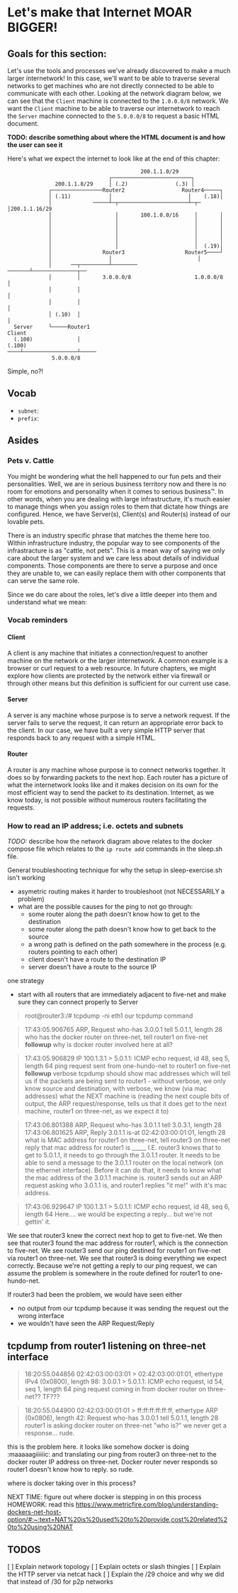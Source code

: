 # Let's make that Internet MOAR BIGGER!

## Goals for this section:

Let's use the tools and processes we've already discovered to make a much larger
internetwork! In this case, we'll want to be able to traverse several networks
to get machines who are not directly connected to be able to communicate with
each other. Looking at the network diagram below, we can see that the `Client` machine is connected to the `1.0.0.0/8` network. We want the `Client` machine to be able to traverse our internetwork to reach the `Server` machine connected to the `5.0.0.0/8` to request a basic HTML document. 

**TODO: describe something about where the HTML document is and how the user can see it**

Here's what we expect the internet to look like at the end of this chapter:

```
                                          200.1.1.0/29
                                ┌─────────────────────────┐
               200.1.1.8/29     │ (.2)               (.3) │
             ┌────────────────Router2                  Router4─────┐
             │ (.11)            │                        │    (.18)│
             │             ─────┴─┬──────────────────────┴─┬─      │200.1.1.16/29
             │                    │       100.1.0.0/16     │       │
             │                    │                        │       │
             │                    │                        │       │
             │                    │                        │       │
             │                    │                        │       │
             │                    │                        │  (.19)│
             │                Router3                   Router5────┘
             │                  │                           │
             │      ──┬─────────┴────────            ───────┴──────────────┬──
             │        │       3.0.0.0/8                    1.0.0.0/8       │
             │        │                                                    │
             │        │                                                    │
             │ (.10)  │                                                    │
  Server     └─────Router1                                               Client
  (.100)              │                                                  (.100)
────┴─────────────────┴─────
              5.0.0.0/8
```

Simple, no?!

## Vocab

* `subnet`: 
* `prefix`: 

## Asides

### Pets v. Cattle

You might be wondering what the hell happened to our fun pets and their
personalities. Well, we are in serious business territory now and there is no
room for emotions and personality when it comes to serious business™. In other
words, when you are dealing with large infrastructure, it's much easier to
manage things when you assign roles to them that dictate how things are
configured. Hence, we have Server(s), Client(s) and Router(s) instead of our
lovable pets.

There is an industry specific phrase that matches the theme here too. Within
infrastructure industry, the popular way to see components of the infrastracture
is as "cattle, not pets". This is a mean way of saying we only care about the
larger system and we care less about details of individual components. Those
components are there to serve a purpose and once they are unable to, we can
easily replace them with other components that can serve the same role.

Since we do care about the roles, let's dive a little deeper into them and understand what we mean:

### Vocab reminders

#### Client

A client is any machine that initiates a connection/request to another machine
on the network or the larger internetwork. A common example is a browser or curl
request to a web resource. In future chapters, we might explore how clients are
protected by the network either via firewall or through other means but this
definition is sufficient for our current use case.

#### Server

A server is any machine whose purpose is to serve a network request. If the
server fails to serve the request, it can return an appropriate error back to
the client. In our case, we have built a very simple HTTP server that responds
back to any request with a simple HTML.

#### Router

A router is any machine whose purpose is to connect networks together. It does
so by forwarding packets to the next hop. Each router has a picture of what the
internetwork looks like and it makes decision on its own for the most efficient
way to send the packet to its destination. Internet, as we know today, is not
possible without numerous routers facilitating the requests.

### How to read an IP address; i.e. octets and subnets


*TODO:* describe how the network diagram above relates to the docker compose file which relates to the `ip route add` commands in the sleep.sh file. 

General troubleshooting technique for why the setup in sleep-exercise.sh isn't working
- asymetric routing makes it harder to troubleshoot (not NECESSARILY a problem)
- what are the possible causes for the ping to not go through:
  * some router along the path doesn't know how to get to the destination
  * some router along the path doesn't know how to get back to the source
  * a wrong path is defined on the path somewhere in the process (e.g. routers pointing to each other)
  * client doesn't have a route to the destination IP
  * server doesn't have a route to the source IP

one strategy
- start with all routers that are immediately adjacent to five-net and make sure they can connect properly to Server

> root@router3:/# tcpdump -ni eth1
our tcpdump command

> 17:43:05.906765 ARP, Request who-has 3.0.0.1 tell 5.0.1.1, length 28
who has the docker router on three-net, tell router1 on five-net
**followup** why is docker router involved here at all? 

> 17:43:05.906829 IP 100.1.3.1 > 5.0.1.1: ICMP echo request, id 48, seq 5, length 64
ping request sent from one-hundo-net to router1 on five-net
**followup** verbose tcpdump should show mac addresses which will tell us if the packets are being sent to router1 - without verbose, we only know source and destination, with verbose, we know (via mac addresses) what the NEXT machine is (reading the next couple bits of output, the ARP request/response, tells us that it does get to the next machine, router1 on three-net, as we expect it to)

> 17:43:06.801388 ARP, Request who-has 3.0.1.1 tell 3.0.3.1, length 28
> 17:43:06.801625 ARP, Reply 3.0.1.1 is-at 02:42:03:00:01:01, length 28
what is MAC address for router1 on three-net, tell router3 on three-net
reply that mac address for router1 is _____
I.E. router3 knows that to get to 5.0.1.1, it needs to go through the 3.0.1.1 router. It needs to be able to send a message to the 3.0.1.1 router on the local network (on the ethernet interface). Before it can do that, it needs to know what the mac address of the 3.0.1.1 machine is. router3 sends out an ARP request asking who 3.0.1.1 is, and router1 replies "it me!" with it's mac address.


> 17:43:06.929647 IP 100.1.3.1 > 5.0.1.1: ICMP echo request, id 48, seq 6, length 64
Here.... we would be expecting a reply... but we're not gettin' it.

We see that router3 knew the correct next hop to get to five-net. We then see that router3 found the mac address for router1, which is the connection to five-net. We see router3 send our ping destined for router1 on five-net via router1 on three-net. We see that router3 is doing everything we expect correctly. Because we're not getting a reply to our ping request, we can assume the problem is somewhere in the route defined for router1 to one-hundo-net.

If router3 had been the problem, we would have seen either
- no output from our tcpdump because it was sending the request out the wrong interface
- we wouldn't have seen the ARP Request/Reply

## tcpdump from router1 listening on three-net interface

> 18:20:55.044856 02:42:03:00:03:01 > 02:42:03:00:01:01, ethertype IPv4 (0x0800), length 98: 3.0.0.1 > 5.0.1.1: ICMP echo request, id 54, seq 1, length 64
ping request coming in from docker router on three-net?? TF???

> 18:20:55.044900 02:42:03:00:01:01 > ff:ff:ff:ff:ff:ff, ethertype ARP (0x0806), length 42: Request who-has 3.0.0.1 tell 5.0.1.1, length 28
router1 is asking docker router on three-net "who is?"
we never get a response... rude.

this is the problem here. it looks like somehow docker is doing :maaaaagiiiiiic: and translating our ping from router3 on three-net to the docker router IP address on three-net. Docker router never responds so router1 doesn't know how to reply. so rude.

where is docker taking over in this process? 

NEXT TIME: figure out where docker is stepping in on this process
HOMEWORK: read this https://www.metricfire.com/blog/understanding-dockers-net-host-option/#:~:text=NAT%20is%20used%20to%20provide,cost%20related%20to%20using%20NAT


## TODOS

[ ] Explain network topology
    [ ] Explain octets or slash thingies
[ ] Explain the HTTP server via netcat hack
[ ] Explain the /29 choice and why we did that instead of /30 for p2p networks
